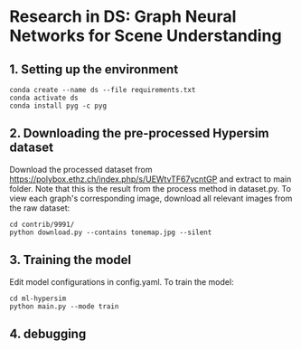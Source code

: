 # Research in DS: Graph Neural Networks for Scene Understanding

## 1. Setting up the environment

```
conda create --name ds --file requirements.txt
conda activate ds
conda install pyg -c pyg
```

## 2. Downloading the pre-processed Hypersim dataset

Download the processed dataset from https://polybox.ethz.ch/index.php/s/UEWtvTF67ycntGP and extract to main folder.
Note that this is the result from the process method in dataset.py. 
To view each graph's corresponding image, download all relevant images from the raw dataset:
```
cd contrib/9991/
python download.py --contains tonemap.jpg --silent
```


## 3. Training the model
Edit model configurations in config.yaml.
To train the model:
```
cd ml-hypersim
python main.py --mode train
```

## 4. debugging
